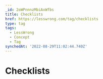 ```yaml
---
_id: 2oWPnnnzMbiAxWfbs
title: Checklists
href: https://lesswrong.com/tag/checklists
type: tag
tags:
  - LessWrong
  - Concept
  - Tag
synchedAt: '2022-08-29T11:02:44.740Z'
---
```

# Checklists

